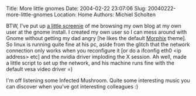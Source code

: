 Title: More little gnomes
Date: 2004-02-22 23:07:06
Slug: 20040222-more-little-gnomes
Location: Home
Authors: Michiel Scholten

<p>BTW, I've put up <a href="/images/screenies/linux/20040222b_amd1200_gnome.png">a little screenie</a> of me browsing my own blog at my own user at the gnome install. I created my own user so I can mess around with Gnome without getting my dad angry [he likes the default <a href="http://www.morphix.org/">Morphix</a> theme]. So linux is running quite fine at his pc, aside from the glitch that the network connection only works when you reconfigure it [or do a ifconfig eth0 &lt;ip address&gt; etc] and the nvidia driver imploding the X session. Ah well, made a little script to set up the network, and his machine runs fine with the default vesa video driver =)</p>
<p>I'm off listening some Infected Mushroom. Quite some interesting music you can discover when you've got interesting colleagues :)</p>